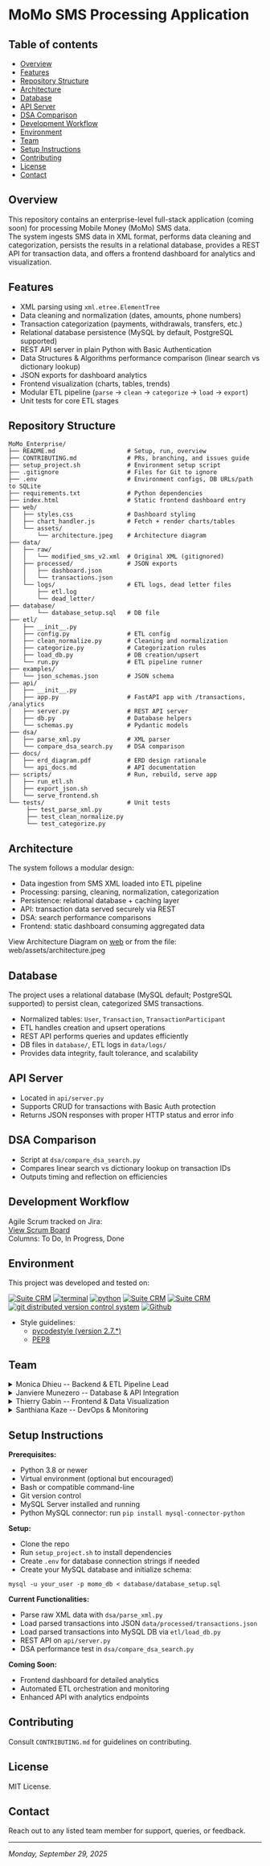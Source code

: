 # MoMo SMS Processing Application

## Table of contents

* [Overview](#overview)
* [Features](#features)
* [Repository Structure](#repository-structure)
* [Architecture](#architecture)
* [Database](#database)
* [API Server](#api-server)
* [DSA Comparison](#data-structures-&-algorithms-(dsa)-comparison)
* [Development Workflow](#development-workflow)
* [Environment](#environment)
* [Team](#team)
* [Setup Instructions](#setup-instructions)
* [Contributing](#contributing)
* [License](#license)
* [Contact](#contact)

## Overview

This repository contains an enterprise-level full-stack application (coming soon) for processing Mobile Money (MoMo) SMS data.  
The system ingests SMS data in XML format, performs data cleaning and categorization, persists the results in a relational database, provides a REST API for transaction data, and offers a frontend dashboard for analytics and visualization.

## Features

* XML parsing using `xml.etree.ElementTree`  
* Data cleaning and normalization (dates, amounts, phone numbers)  
* Transaction categorization (payments, withdrawals, transfers, etc.)  
* Relational database persistence (MySQL by default, PostgreSQL supported)  
* REST API server in plain Python with Basic Authentication  
* Data Structures & Algorithms performance comparison (linear search vs dictionary lookup)  
* JSON exports for dashboard analytics  
* Frontend visualization (charts, tables, trends)  
* Modular ETL pipeline (`parse` → `clean` → `categorize` → `load` → `export`)  
* Unit tests for core ETL stages

## Repository Structure

```
MoMo_Enterprise/
├── README.md                    # Setup, run, overview 
├── CONTRIBUTING.md              # PRs, branching, and issues guide     
├── setup_project.sh             # Environment setup script
├── .gitignore                   # Files for Git to ignore    
├── .env                         # Environment configs, DB URLs/path to SQLite
├── requirements.txt             # Python dependencies
├── index.html                   # Static frontend dashboard entry
├── web/
│   ├── styles.css               # Dashboard styling   
│   ├── chart_handler.js         # Fetch + render charts/tables   
│   └── assets/
│       └── architecture.jpeg    # Architecture diagram
├── data/
│   ├── raw/                     
│   │   └── modified_sms_v2.xml  # Original XML (gitignored)
│   ├── processed/               # JSON exports
│   │   ├── dashboard.json
│   │   └── transactions.json        
│   └── logs/                    # ETL logs, dead letter files
│       ├── etl.log                
│       └── dead_letter/
├── database/                                   
│       └── database_setup.sql   # DB file
├── etl/
│   ├── __init__.py
│   ├── config.py                # ETL config
│   ├── clean_normalize.py       # Cleaning and normalization
│   ├── categorize.py            # Categorization rules
│   ├── load_db.py               # DB creation/upsert
│   └── run.py                   # ETL pipeline runner
├── examples/
│   └── json_schemas.json        # JSON schema
├── api/                         
│   ├── __init__.py
│   ├── app.py                   # FastAPI app with /transactions, /analytics
│   ├── server.py                # REST API server
│   ├── db.py                    # Database helpers
│   └── schemas.py               # Pydantic models
├── dsa/
│   ├── parse_xml.py             # XML parser
│   └── compare_dsa_search.py    # DSA comparison
├── docs/
│   ├── erd_diagram.pdf          # ERD design rationale
│   └── api_docs.md              # API documentation
├── scripts/                     # Run, rebuild, serve app
│   ├── run_etl.sh                
│   ├── export_json.sh            
│   └── serve_frontend.sh         
└── tests/                       # Unit tests
     ├── test_parse_xml.py
     ├── test_clean_normalize.py
     └── test_categorize.py
```

## Architecture

The system follows a modular design:  
* Data ingestion from SMS XML loaded into ETL pipeline  
* Processing: parsing, cleaning, normalization, categorization  
* Persistence: relational database + caching layer  
* API: transaction data served securely via REST  
* DSA: search performance comparisons  
* Frontend: static dashboard consuming aggregated data  

View Architecture Diagram on [web](https://viewer.diagrams.net/?tags=%7B%7D&lightbox=1&highlight=0000ff&edit=_blank&layers=1&nav=1&title=MoMo%20SMS%20Enterprise%20Architecture.drawio&dark=auto#R%3Cmxfile%3E%3Cdiagram%20id%3D%22C5RBs43oDa-KdzZeNtuy%22%20name%3D%22Page-1%22%3E7V1bd9q4Fv41rNU%2BhOX75ZFw6cxpk8kk6XTmKcuAAz4lmDGmac6vP5JtGVuSsWQk41DoWiUIWxZbn7b2XT19%2BPLzU%2BRtljfh3F%2F1NGX%2Bs6ePepqmKoqjg3fY9JY2mY7qpi2LKJhnl%2B0bHoL%2F%2BejerHUXzP1t6cI4DFdxsCk3zsL12p%2FFpTYvisLX8mXP4ar81I238ImGh5m3Ilu%2FBfN4mbY6mr1v%2F80PFkv0ZNXKft%2FUm31fROFunT1vBS%2B6mnvR9w89TZ8kr542zP%2F%2BmN724qFnZATYLr15%2BFpo0sc9fRiFYZz%2B9fJz6K8g1RE5v%2F3%2B9m315bv16T9%2Fbv%2F1vl5%2Ffrz96yrtbMJzS%2F7LI38dN%2B76%2Buv9art5%2B%2FO%2FprmI7paflO9fZ1eqkxHph7faZYTOfm38higPibfp6dfPwWo1DFdhBJrriahfLyJvHoAh89yzjaPwu89zByNxyuj0pujHZZP7w49i%2F2cBaRkRP%2Fnhix9Hb%2BCSfC0ZGYmylXTloiXyuselplpZ47IASs1FrV62GhZ5%2F%2FupA39ks8czk7ZSP5PL%2BAV0OlIB2ebedunDDhXw4XUZxP7DxpvB614BB2GfbXeip%2FPwHO5nGnzxnLyIGQXfWBMFvKgzV4PR%2Bjk65Qw4NvtS8gBF15Cw%2FnPcgBLHo9jQ3BKITY3EsKlSCKi7suhn0OhnrSB95sGPEh2tf3eQ616DHxtfZbQcgCtycqILwF%2BL7D3paLvx1tSe9pvE1SyFKuwvjrz1Fk3LNWzAHjgD3%2FjRwUfCdUF9ZOE5hfUVLaYflGRtKejtY%2FpO%2B%2BbjwUdPI7wFTEw6HqI5pQzRnFC%2B3HqZjMtkXCbjMhm%2FymRUUqbB%2FIkjpiIFCt4LlE7W0%2B0mvbvDTSl06JOVtn2phxNxfwXETrk6WmIE4SGytDUIbw6%2BB9Kxt575Uc08VUxpRXOJQ2BSefITDipDBcWpWi9SrwfqWEv1orHFrRcpijUeTHqEcgCE%2FdgL1pBiIw61KVdHuLSmlmV%2BVdFZlSa%2BXy1AQ1JKCpKuE%2FqRoRt9ZH4qkSs3ewknl1pPre3S28A%2FX34uoCmwv%2Fbj1zD6vtX6ASAKhNd2k9rnnoOfEPQHEK0krxTR6d%2BkjWZ%2FGWnxAd%2BZ15Zq6ZB5p%2BPQfgejeECmNLXwxXQxKQxkHa7Br7heeVN%2FdRdugziAgx%2FlvANOZDDzVl%2BwC6ZhHIcvhVVE3DHIvojDDTYsKtUWq3DqYxd%2Bw4YO237L2orLVWVfrvuVUI%2FQDJKWRarsGglH1EZDY9b3PVwq6wWAUA7%2FK1MpLwBkXyo%2BjcIrDIxVeCtA%2FbUX%2B9eQyW6JJZD%2FrOarAg2DYjjI943R7QN9OzlmKzhkrKQvHbgZZKZ1jccEpjJjI7dSliZPdfsmMX2IpRWnT9VlsS5NNuuCu%2B4I%2FvvlWNRsFe7m2IX%2F%2FPH8vPUhra6UvuLQGFgfUMSgcDGlb2sQWzJYV%2FatbpklfFo2gU7LpW6upixRxKTtrTXSP%2FziapusZyjYAlr9rJPl04bh6JZLum2XS0mcd9spzbtLciXkXSlxJXlek3qu5M8X%2FkP2MYziZbgI195qvG%2B9Lk%2FH%2FpovIVy%2FyST814%2Fjt4zze7s45JkidXQ93E9R0U%2BGHKFNFus23EUz%2F8CVGWliL1r4B3vMOoR0OoiByF95cfCj7M8VPqUag0bRwpT6P4P475TLqm72%2BZ%2BEuRqKmX0e%2Fcz6Tz68FT7c%2BVEAyJHrfGBOo7e%2Fk9uVhDUnDWl%2FuuWihn2Hyae34ie8y1NgThxEslvvwiBhzRl7ASJxX9Hd%2FcsqcRvH7eumsn9hgnG6IrIui5507Cm6pfddS7ENonNbcRzUuVXuPF1GROeiZOBq31kLpisF3wcN1n3w6xaaeZSR%2FyMAvIjf3kOx%2B5K2K5p5mfaAKiNyu%2F2fYL5UlXW%2BvvnTqymM5Umsc2LMuTfhNFj5V95m08zgx2bZU%2BsFJd74FnYOalnDYb0t8BjOyqMZYqK3Sohg1MgJW5YMxhCBRNeLavWrSs2MULwKKAh38SpYg2lFYWwKqWc%2Bm%2FAfTc%2B0kldBzxwFEegmff4ayhHU6a7SfPsrb5P%2BWIreOk3%2ByQWLXgaLS4LFoGBFk2cvfn9gsQzbcmwaWHTV0E1DHFheEk56gM%2FIAwpQzDFpiOQqCrJBlaBiyoKK0w09YC%2B5myW5vUZm76RKiFS9ep3Q6JROqDLohLUMojCpdBZDMIryHGbmwkPeluvxREunFb6yacVWu%2Fe%2FXeSn%2Fz%2BtQm%2F%2BNEXu0jalBtUmdwIWd4C4KTX4NZ7G5roThgEAibu3j3eokIJPMK4HPwLo2TYLsWBU5cRNJE1FY1EnqrVAWo9nqYnkgeKSnJkVDEYzT62XaAzO9ndiG0bGSKVv6U5vb4yErqG8oZE1Mutvb4103dw8yWONFC%2BqGIyiii1aUqkwTSIZBG2gOtYFq%2FVRw1Qy1cI6kmxp1Ggb74FlkYk9DZBfXjo5hnslY7rmcsO3k6I1KwxLClXG%2Bo6EpkHX8XmBaR7upgKWgyjy3gqXbeAFUsJEbOb8HM65FZBTppfDNTSHsvlRI%2FMMWeK1WSNes8SHkgLZYBcvAVWB7pRoV0Jc4C3LU8Pkld5hWPCfFMtujlau8E0qSJCTWzhIbIsXJGnDvRfDSLMvwQtQsteLCwyEwOCtPNunQwVpeBuPPo17Bc9P%2Bj%2FpG6rJnmBO3bi7Hz%2BMbx8HjzQ4%2Fl6vA9JSAOgsrmE2Sdr2RwPt%2BXji3Fb%2BUGxtwR6JVZCJc4St65kMjDtgMHsJ5vNEPaKt2LLcV1xSnCGWOrofyaKUTHphBnDS4K3btB1bgLpKTXAnV91teIBdKuUJokjiVIm9QF01NW%2FPB7C4A%2Fg8XYWz72kTjJLMtT1US8Ih%2BGCi3qI4S3hx4oO5zrNKMDzVK9us04u8E7XSdja5Sh%2FaY8si2pGyN7okTMM0DwnWAI3lUBPXwMQ%2BVhGd6EmFEaBtao80sRLDqJgiBcVknAlQ4yZOs2QcXkixcwxHKafg27QUfCoLkZaOY9N88eS%2BdT0Yfh7fjup39MEd2GyVh%2FH9X78Pxw%2BVu12DfSfb3c5r12mAIae8nm3TIDBkaJK2IeqPYPC0iVngA01RoPM4FdnH1%2BPrzlQhqaixobqUHBpVpbnN5EU86zSr9ukiBZldcA83gH8on4Dm%2BArtRR3TGMeZW4U11n4ycV1dP860yA9I1bQxROomBZE0fiEv7YLTnNwZL8vep4LCuf%2Fp7UO%2FK6zRueOkV3Ka5JEhB4NBjgGJOH8JCtiR7TCxdL2PeTo0u6Hc66oY7lXccMptna4YtEnI18rBkdmWe9wNjlG6HvyRjlmo1I4ETmGmc4GFrHAC6hbJ0gyaGG3gHjhxYjSDlsNDLkT%2BI6hVHexLpY0uzauuKgwMn4c4iNjHQ%2BnKUPt28VXOVcunoVQuoXyLQ4GZtGBYBkKKEbXtwUBVrdw6box0rixBg3kiukJZuxs5ZLwUrt3kdZdxk0elBToSv4nG%2Fd6UlqE3W%2FI6uI6OhlOtbHhKExJAhxP8e%2F9eX58obfhw78%2BD7UcBSTzvlwQj%2BEzCKKYMwKp%2Fi4MZkBwViAlfBJVa0Gvz4q6seq3rGsNikZhGITPs%2BwX61rD6WvFVNtXrtPq8itu3LPXQ9iJNBELFDs5td7E0xt0FsfOO7C4WQ6YIX2CQIUokPSyRuhqBa9WhufqlReGjLIDT5NbzmF7Yq2BY1pEcDOGJecFIjz1VnL5TeJU1Zg1lSgm2hTh63yy%2Byrn4aoblyjDXg2PG7pZj9UDTU1WQ%2Bugyodz5DY3EGc5ykxG7OMIuy50Jcc73l8mZ9gu9jqYXoR1UUoOxGqs82twnuxTcyWt%2BfHd%2FAh7AMGKYR5r%2BRplIPnzIr17dFZX5LtzGi8h%2F%2BPNLojoD1VO5eQOfLipyvcLCFxvermpgMtT12H7349kSKQLUWgrleA7wbwLHQJTDYEiuri9lm3VSspTXpoUz5oIXkVWIodR65Vgh%2BEiiymUiafvR%2BIcPBe48brKcFv66NfpBGD95yNb0NPdi72kbhxH8UQ3L0nJADblAtb5hO9b%2BVRbcKc45WriB3bcdScC0T2JtEaF%2FFvReBWm7DEEHlBQ44ZqscH%2BBTE2WrOhmmn21%2BMK8%2BCbWb0XcAa%2BGrMMC4tV2y%2FegIjMfH9e66UxzASMqvsqMiOLMVS2rb2vGnnNRjMLy9kurOpnqjNUoJr2KQ%2Fz75UwSBG3O%2BKdebBTdolfRrTkCwiZ4%2BwY4%2FBJdeuQxVsQJNbttsUYo%2B1FQx7CQc1UhG52peeIdkiEKEalFwUtynHB90S62uoBkTlr1fFqWrqezkwxigLQ5qmqXjXO0jGN4jvIgMYBM4HEH2%2F488IBu97KFBf6yxqsZjB4AEzW53m2BNrfdPj09TYI1LAD2tFi9bZZPf5lXQKUCwsRENfQnbzcP4qd8oT5N0W2JcvgChu%2FDFOynDSBb9BT5G6DaAA3J7W9%2FLHpYdh6ZvJeM%2Frp4vnKmQotHIXKIOn3XKQh1Wp12aZl9RyNRWmgWfxAszZ9MZlGNBo8DVrbzq6ZEudxiv2pplKNOHErlSWkpUFpdWYSORqs9wv3XS%2BuPagos8MZblFv%2BZjkcstU8KwISbJejtlNtHBRpnYdqnDrRRq%2FRL7nEXQIKbZx4WSlKNxMnb8A2CDdfTflz5%2B%2Fge%2Bp9SMys4B3ssL1S5UWawClYxJXhtdGgTWWYEGz%2FR9F3k9F5%2F17l3%2FOm0yC%2B%2BRNcA9N6P3vP3716cZqLat1FS6%2BiWEm1IkJjly17p94rt1QVCrvUaEGalix2iSpwdTDlydXK1HJoThVayR%2BJWcU2QZyOxgEWalcaFla7UtF7h%2FMwGxykU5aMi1nCUtM5kQxaH4srx3PD6wrBMe1mkn9lRqd78Ho53g5UAuZUKNdkhLsiUGKnFiiK4yn03OOmJe3Fg9xkBLnWknuSQDHOcAWF1qoKBn%2FHPrxcyBuyk%2Fcq1xe%2Bx5Svl5RmbJ5ifQn2zDfZiU67jHTWvaKteHXTxFzZOuM6ImGMF7wgjqapcOWLgrSqvIcq4kLTH9irqx0JE9vFJxc3nrDWhyB6IlKLBTFu4kG63YLcojIdc7qv5DdbedttMEtA4EUx2VxZpFuELEwIIqbi8xxexAy%2FmqNLUNuxKMXqtVvIZ8EN0rqORGHUoD%2BHd1xSIW281zJW%2FmwXBTFfBSuRgQr0eBEGS6NW8xOFkr0ynpw4utKqGNYHvNQ4JS17Enm7OXi%2FqaG8yHiQVqLrK%2B2rlebjhhEZ6yBuauoVPZSoXGihwihLm16h1uhq5DImt7AC%2FGOzH3uSIKgTsYCm8z4Nf8L%2BIaCSJ0zDaO5HV6A5HcAL2GiDLAEndytsvPk8vyNvFZevcxoajtez6G0TB01JKXiVn5a9JtsIdH3dXw%2BG2Z%2FDZh6wiuZfZNt4Eb5pVK6zhkPcNB2hYC6%2FCmBoV2NWz8f2jhu63MRBhu3u6MjP1s%2FvGw1GNl%2FZWBh02XrZWE0vWy3SWAHcPetSdGiJZQSrDygiZrxLGuEQbBqT4aipxnFCHZZPIKwKluDiSMzS06YooHDxa%2FZH%2BDA7tTEnJkB5VK7%2FaXjwh09B%2FNsOjFIZzM5BJKT88CZSYTMJ8NgiCKeBwHqbyb3%2F8dffg3Xd%2Bb%2FHyhqnUXoYZA2aVNG2%2BDCCded5xAd4Ypko5w67%2BGDrDoP0kNTja1WAOGmUNrN59hjWWrml30DDXWYxo9hFv4SLRWNr2lEZnO9xU7zsg%2BkA7qJmG%2BEp9ojksFr4ofgH7zZxcopDVrj0d7%2BS%2FIHEj0%2BR9%2BytvezTePL5IohcBJG6uGmbxYyB0sJakkJokRmNHTDHa7kdEIGOlm4IyWGY1z7SlD%2Bi2dIHqGM5gJpPw%2Be4%2BgzFnPe5nXzeTf1o7cf%2BRZG97B%2B8Rw3R9w9aOTN5%2B4dG7h%2B%2F307uBw%2BP91%2BHj1%2Fvx8QE%2FsKnOjcQGTQDm3KFZrugTLm07HIVnSrZzQBi1y3XVqRFyRdr1%2B0j5nmOzFN7LcfIo3hD2THNRN644Za7YI18V00N51borFjBVexUCwtq1pBzrnJs%2BB2qk0X8V5a6O%2FYGREe5cdY6y7lR%2BzhrkqOWl2lVhkgd%2BsmVxx%2F%2Bz7uCapNHclWnI3HZJl48UmdMDSGTTLB0lb0rvKVD1fPTLC%2B4OxAp0BHcOYYuCHcmwXfx%2FBfujADxyGQ4CvNMkdkRvKmKKwpwZFdEsbcOIM4iAdYd8fg95depmoIlAeNKDaswSu61qs4EQV5ZtHJTr4S0ox57B6KKXNHSEHymsMB6JIAtYNK5iQZX1JJpxw9IVJNRdtwhgpWXfWNjVnGBj%2ByhmxqzWCcin1muUpytk5NBxOTCnyHs3GbN7dvlFEREhiK9VLdPKQKoSisgpOp1ZSC7Fd6ZG4KvB7efH3r5WSzj%2B%2BFvg9vHfcv9%2BNPXL4NHcT6nPyqs1PcPXBEklWv7hJV6rzXLKt7RZLvPVx47Qzb7WnlBmOSCUGnx2qq0ClGqQbONkDFO478fx%2Fe3A3gY0N2XwT%2FjEgjOuUaqlh8Nw2vW5gBIPUOUtoOgjt8bO3z0V%2F4MZiwpt378Gkbfu8aUJmOrWEqBJYvEdXW99SwSE6%2FFYlHcZy3XRKXJiO8Ak18fHsCIlE9e7L96fLUELoCsBqRJKaTYLiDzk4feRaUW3rnpikXM1LGDlnJlitsiVt%2BVqJJvplHxJP6xSS42xGfyvUBYCIRN3BLbHMJEV9IgjJ7EPzbJEKblhlwgLBnCeVTA8RAmupIGYfQk%2FrHJhTBCbGcgfCgw6J1CmIhK0XWn7xZeZjM88%2FYrCNzkYy2jb%2Bn7fyIGLRf1CjqwtKPOvxa5%2BPHOv3Loo2OyoY7syUB1Y%2FOTSRU2WYWbO%2BNPQmOWWxWcRWU7TxAKrNDtSIE1f2FtLP6yvrD24RskQe4khbL3Ra5t%2BVWuj4nYQQA%2FIZzlcOnu1YlXNRRv02aheK26%2BE%2Bn7baDuyR3FZltM4fq%2BKEuIedyylpFeoaDoZViwNVQuE4rxwbpJxFAmxw%2FcI5CK34qjKogWYxbaFWsstru2lhPomRW4kG1J99oR12f00Quh36nwS%2FFI60vJ2Ae5V5TsOjR0x%2BBiaSy9wbKr9skdf3GW3sL%2FyU9nbIJOFup9dzgV4p5cINbpOaWD2az%2BqIBrNUCKy6lE69Zyv3%2BhMzCTVRadI%2FW4LfGdSn8HGTtXU7qrOLqqsHA1WmhhbhfXGBkIY2tV7s66nKMRAjG9KxlpW%2FVWD2oB0zyzmb9mY8aozjekieQMBAf4cy267qSnYuJiHJBIysala6hEVMiWd0VNDQq5a5Y%2FdLi0Mhy%2FNyp0Cj33MPO4ql5tJmFbb6qfnTGb9WT1IpBs4%2BtnWgzk6%2FkwiVUR8gGrapCAh24OxYFb%2FK5BkeoA%2BuwJSP%2FPcVZntmhjqZdNtpaKAeHu4ZDXUeCEG9a9OfwjksypGlW49NCusV0%2FbbqQSiYUKo6Jd6HDkvnrw7B2bGww9CJ55plbixk2JKRz2fDuIRrNkE%2BUXbMtQwhYgxvx8KkdOK5rsIhxjAOWy7yLT57yQX5TfzijtbHKqPkFfT4y52xdCYI4a5b%2Fawm45MMZT5jy0V8aSS%2B4DWoNLOsujVl4rwdCxNfiOdqdRIL20glg127gF022IlagZppisA6b7%2BCoE4%2BVj9sVGQcp2Sgd8%2FCeHZAJ%2Bq2aaYtAui8%2FYqythCPzVyuR45TMtC7V3vg7IBOVA9UdVftGwJ0UN6ORYkvxHMN1e6rzDoo47AlI797pvTzQ75hK33HwaxyAorScvYrzoXE8tgjRy0Z9h0vlXsghqBBwgPvuqnNBssrPMo%2FFKJsoXatpqm4Kh6QYrpsjivu5YGfGa%2FaNZlkuq4ceYNSU03EwYfEewOiu%2BRV2T0n2NlFNBDY0XVXhCeAt19BmxH5WMtk9wMwDloy6rvmADtD1NMs43ZTqDN1JtENULc9HBqfXCjbNDcAX9aMScvFEHze5ufxPwIzhU7wA%2FIkmKhhWgf%2Fr5SXDaYfyJNKD2ZfT7fZ%2BeySm%2B79f3f%2BFhJgsgJctfXnd7Vp5MXehSjFpgd%2FtouCGLLy8fo5BPtGmp146nG9o6ZJEPmvHtxVjslIK0g7c2%2B7PHikBW%2Bt%2B2JNc%2FDFc%2FLqHRakrMlekEpfsCesCjuvFMVzIgRmTzGRBl3MUjNpR7XmZa%2FE56nZ3XMknZ2Iq9t2Xym8UHEuBARbA1Kh1lC5a9C3KAVP0fBn1eh07GOVLAxfnErSQW%2Fbbnmy8blWG2O%2BQdeCIG8rJGQFDVUy4rvmTDrDgMYkX6c42WblZPM7lBr0LSwWDD9ivg70HIOVjHo%2Bq7X4RNNc7lXPCugWHgKFdv4mUep1XQmLS9cqnlQ9NuvwHbJQ26AiEGa4caoMNzfhTQi%2B%2F3ATTgPQhabcAMy%2FfcQVwPE69qNNFGzhJYNoBjW2WbyL%2FEqNEFtV7%2FzcKx3dz33uVQO9ECtWqaGzKopqoU07WVHewYroaTXnoo38H39stkUDQvp%2FiqsgDqNgvbhARnzBGxSNvQ%2FNc0hbgk4zJUjETJ2H4YIZBszA3mOwOYdwFFeuKtUkpVq4M8qgVE5qG0caE44KZt4v3ltSi%2B6Dt4uXgEhgIuOgAkLhmgq958jbzcH73IcbHaD%2Bx18Aa9JwZSt4qhPlVD1bbRdWbEd9XmAlmoUpUlnYFV5d16CUW24banWVwFPM3O2mq2C7BBeOf%2FiJ7qJ82L7At3UYB88J3ML19iMVWQ9go%2FR7qFr3nzs%2FIUrqDfxV905pIDOxqrEqSp0oK9ztgow8DmzvI9948TJhP8kZsTePt6mffxCAX7xK%2F37wnr0oSA6RhR%2FT0zuHdKzdPPwC6GmVbamKYvVNDFSW0idVv%2FyIm5ZgZROwuvPesvq%2B9%2F7MDzaQU0GgfAvi5TzyXr3Vtgo5j7C867MfbS%2F4EYSffJtTTr%2FNkdbVC1T4oSKX0RgmLopLBA74GIXQ3ri3hwJiLm%2FCuQ%2Bv%2BD8%3D%3C%2Fdiagram%3E%3C%2Fmxfile%3E) or from the file: web/assets/architecture.jpeg 

## Database

The project uses a relational database (MySQL default; PostgreSQL supported) to persist clean, categorized SMS transactions.  
* Normalized tables: `User`, `Transaction`, `TransactionParticipant`  
* ETL handles creation and upsert operations  
* REST API performs queries and updates efficiently  
* DB files in `database/`, ETL logs in `data/logs/`  
* Provides data integrity, fault tolerance, and scalability  

## API Server

* Located in `api/server.py`  
* Supports CRUD for transactions with Basic Auth protection  
* Returns JSON responses with proper HTTP status and error info

## DSA Comparison

* Script at `dsa/compare_dsa_search.py`  
* Compares linear search vs dictionary lookup on transaction IDs  
* Outputs timing and reflection on efficiencies

## Development Workflow

Agile Scrum tracked on Jira:  
[View Scrum Board](https://alustudent-team1.atlassian.net/jira/software/projects/MSPE/boards/34?atlOrigin=eyJpIjoiYjg2ZjViOGNhM2FhNDUzNmFhZDg1MzA5OTdlOGU3ZmMiLCJwIjoiaiJ9)  
Columns: To Do, In Progress, Done

## Environment

This project was developed and tested on:  
<!-- ubuntu -->
<a href="https://ubuntu.com/" target="_blank"> <img height="" src="https://img.shields.io/static/v1?label=&message=Ubuntu&color=E95420&logo=Ubuntu&logoColor=E95420&labelColor=2F333A" alt="Suite CRM"></a> <!-- bash --> <a href="https://www.gnu.org/software/bash/" target="_blank"> <img height="" src="https://img.shields.io/static/v1?label=&message=GNU%20Bash&color=4EAA25&logo=GNU%20Bash&logoColor=4EAA25&labelColor=2F333A" alt="terminal"></a> <!-- python--> <a href="https://www.python.org" target="_blank"> <img height="" src="https://img.shields.io/static/v1?label=&message=Python&color=FFD43B&logo=python&logoColor=3776AB&labelColor=2F333A" alt="python"></a> </a> <!-- vim --> <a href="https://www.vim.org/" target="_blank"> <img height="" src="https://img.shields.io/static/v1?label=&message=Vim&color=019733&logo=Vim&logoColor=019733&labelColor=2F333A" alt="Suite CRM"></a> <!-- vs code --> <a href="https://code.visualstudio.com/" target="_blank"> <img height="" src="https://img.shields.io/static/v1?label=&message=Visual%20Studio%20Code&color=5C2D91&logo=Visual%20Studio%20Code&logoColor=5C2D91&labelColor=2F333A" alt="Suite CRM"></a> </a><!-- git --> <a href="https://git-scm.com/" target="_blank"> <img height="" src="https://img.shields.io/static/v1?label=&message=Git&color=F05032&logo=Git&logoColor=F05032&labelColor=2F333A" alt="git distributed version control system"></a> <!-- github --> <a href="https://github.com" target="_blank"> <img height="" src="https://img.shields.io/static/v1?label=&message=GitHub&color=181717&logo=GitHub&logoColor=f2f2f2&labelColor=2F333A" alt="Github"></a>
 <!-- Style guidelines -->
* Style guidelines:
  * [pycodestyle (version 2.7.*)](https://pypi.org/project/pycodestyle/)
  * [PEP8](https://pep8.org/)

## Team

<details>
<summary>Monica Dhieu -- Backend & ETL Pipeline Lead</summary>
<ul>
<li><a href="https://github.com/m-dhieu">Github</a></li>
<li><a href="https://www.linkedin.com/in/monica-dhieu">LinkedIn</a></li>
<li><a href="mailto:m.dhieu@alustudent.com">e-mail</a></li>
</ul>
</details>

<details>
<summary>Janviere Munezero -- Database & API Integration</summary>
<ul>
<li><a href="https://github.com/Janviere-dev">Github</a></li>
<li><a href="https://www.linkedin.com/in/munezero-janviere-a5375b300">LinkedIn</a></li>
<li><a href="mailto:janviere.munezero@example.com">e-mail</a></li>
</ul>
</details>

<details>
<summary>Thierry Gabin -- Frontend & Data Visualization</summary>
<ul>
<li><a href="https://github.com/tgabin1">Github</a></li>
<li><a href="https://www.linkedin.com/in/#">LinkedIn</a></li>    
<li><a href="mailto:thierry.gabin@example.com">e-mail</a></li>
</ul>
</details>

<details>
<summary>Santhiana Kaze -- DevOps & Monitoring</summary>
<ul>
<li><a href="https://github.com/ksanthiana">Github</a></li>
<li><a href="https://www.linkedin.com/in/#">LinkedIn</a></li>    
<li><a href="mailto:santhiana.kaze@example.com">e-mail</a></li>
</ul>
</details>

## Setup Instructions

**Prerequisites:**  
* Python 3.8 or newer  
* Virtual environment (optional but encouraged)  
* Bash or compatible command-line  
* Git version control  
* MySQL Server installed and running  
* Python MySQL connector: run `pip install mysql-connector-python`

**Setup:**  
* Clone the repo  
* Run `setup_project.sh` to install dependencies  
* Create `.env` for database connection strings if needed  
* Create your MySQL database and initialize schema:

```
mysql -u your_user -p momo_db < database/database_setup.sql
```

**Current Functionalities:**  
* Parse raw XML data with `dsa/parse_xml.py`  
* Load parsed transactions into JSON `data/processed/transactions.json`  
* Load parsed transactions into MySQL DB via `etl/load_db.py`  
* REST API on `api/server.py`  
* DSA performance test in `dsa/compare_dsa_search.py`

**Coming Soon:**  
* Frontend dashboard for detailed analytics  
* Automated ETL orchestration and monitoring  
* Enhanced API with analytics endpoints  

## Contributing

Consult `CONTRIBUTING.md` for guidelines on contributing.

## License

MIT License.

## Contact

Reach out to any listed team member for support, queries, or feedback.

---

*Monday, September 29, 2025*
